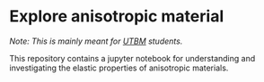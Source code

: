 # Explore anisotropic material

*Note: This is mainly meant for [UTBM](https://www.utbm.fr/english/) students.*

This repository contains a jupyter notebook for understanding and investigating the elastic properties of anisotropic materials.